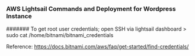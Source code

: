 ### AWS Lightsail Commands and Deployment for Wordpress Instance

####### To get root user credentials; open SSH via lightsail dashboard >  sudo cat /home/bitnami/bitnami_credentials

Reference: https://docs.bitnami.com/aws/faq/get-started/find-credentials/
